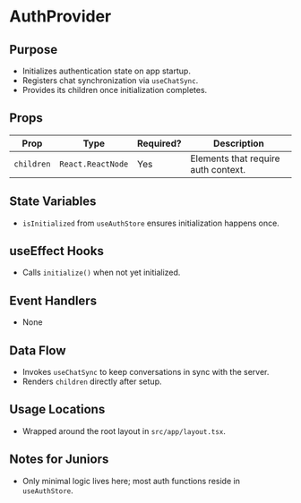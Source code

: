 # AuthProvider

## Purpose
- Initializes authentication state on app startup.
- Registers chat synchronization via `useChatSync`.
- Provides its children once initialization completes.

## Props
| Prop | Type | Required? | Description |
| ---- | ---- | --------- | ----------- |
| `children` | `React.ReactNode` | Yes | Elements that require auth context. |

## State Variables
- `isInitialized` from `useAuthStore` ensures initialization happens once.

## useEffect Hooks
- Calls `initialize()` when not yet initialized.

## Event Handlers
- None

## Data Flow
- Invokes `useChatSync` to keep conversations in sync with the server.
- Renders `children` directly after setup.

## Usage Locations
- Wrapped around the root layout in `src/app/layout.tsx`.

## Notes for Juniors
- Only minimal logic lives here; most auth functions reside in `useAuthStore`.

